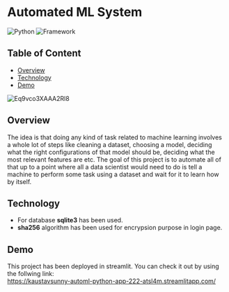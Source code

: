 # Automated ML System
![Python](https://img.shields.io/badge/Python-3.8-blueviolet)
![Framework](https://img.shields.io/badge/Framework-Streamlit-red)

## Table of Content
 * [Overview](#overview)
 * [Technology](#technology)
 * [Demo](#demo) 

![Eq9vco3XAAA2Rl8](https://user-images.githubusercontent.com/93439623/184546481-f3108fa8-8e45-403b-84ab-eef8e08a9375.jpg)
## Overview
The idea is that doing any kind of task related to machine learning involves a whole lot of steps like cleaning a dataset, choosing a model, deciding what the right configurations of that model should be, deciding what the most relevant features are etc. The goal of this project is to automate all of that up to a point where all a data scientist would need to do is tell a machine to perform some task using a dataset and wait for it to learn how by itself. 

## Technology 
- For database **sqlite3** has been used.
- **sha256** algorithm has been used for encrypsion purpose in login page.

## Demo 

This project has been  deployed in streamlit. You can check it out by using the follwing link:\
https://kaustavsunny-automl-python-app-222-atsl4m.streamlitapp.com/
